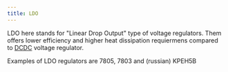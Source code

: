 ```yaml
---
title: LDO
---
```


LDO here stands for "Linear Drop Output" type of voltage regulators. Them offers lower efficiency and higher heat
dissipation requiermens compared to [DCDC](dcdc.md) voltage regulator.

Examples of LDO regulators are 7805, 7803 and (russian) KPEH5B
